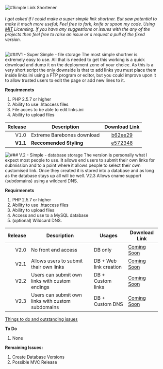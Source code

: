 ![#Simple Link Shortener](http://puu.sh/9Ym1a/3ebd4c8fca.png)
###### I got asked if I could make a super simple link shortner. But saw potential to make it much more useful; Feel free to fork, knife or spoon my code.  Using [MIT](http://opensource.org/licenses/MIT) Licensing. If you have any suggestions or issues with the any of the projects then feel free to raise an issue or a request a pull of the fixed version.


![###V1 - Super Simple - file storage](http://puu.sh/9Yniy/b71d20e1ee.png)
The most simple shortner is extremely easy to use. All that is needed to get this working is a quick download and dump it on the deployment zone of your choice. As this is a very short script the only downside is that to add links you must place them inside links.ini using a FTP program or editor, but you could improve upon it to allow trusted users to edit the page or add new lines to it.

**Requirmenets**

1. PHP 2.5.7 or higher
2. Ability to use .htaccess files
3. File acces to be able to edit links.ini
4. Ability to upload files


| Release | Description                 | Download Link   |
| -------:| --------------------------- |:-----------------:|
| V1.0    | Extreme Barebones download  |[b62ee29](https://github.com/LukeXF/SimpleLinkShortener/releases/tag/V1.0)    |
| **V1.1**| **Reccomended Styling**     |[e572348](https://github.com/LukeXF/SimpleLinkShortener/releases/tag/V1.1)    |

![### V.2 - Simple - database storage](http://puu.sh/9YoVJ/4395ce7be1.png)
The version is personally what I expect most people to use. It allows end users to submit their own links for submission and to a point where it allows people to select their own customised link. Once they created it is stored into a database and as long as the database stays up all will be well. V2.3 Allows cname support (subdomains) using a wildcard DNS.


**Requirmenets**

1. PHP 2.5.7 or higher
2. Ability to use .htaccess files
3. Ability to upload files
4. Access and use to a MySQL database
4. (optional) Wildcard DNS.


| Release | Description                                       | Usages                 | Download Link   |
| -------:| ------------------------------------------------- |----------------------  |-----------------|
| V2.0    | No front end access                               | DB only                |[Coming Soon](https://github.com/LukeXF/SimpleLinkShortener/releases/tag/V2.0)                                   |
| V2.1    | Allows users to submit their own links            | DB + Web link creation |[Coming Soon](https://github.com/LukeXF/SimpleLinkShortener/releases/tag/V2.1)                                   |
| V2.2    | Users can submit own links with custom endings    | DB + Custom links      |[Coming Soon](https://github.com/LukeXF/SimpleLinkShortener/releases/tag/V2.2)                                   |
| V2.3    | Users can submit own links with custom subdomains | DB + Custom DNS        |[Coming Soon](https://github.com/LukeXF/SimpleLinkShortener/releases/tag/V2.3)                                   |


[Things to do and outstanding issues](http://puu.sh/9YPtw/67cedfb459.png)

**To Do**

1. None

**Remaining Issues:**

1. Create Database Versions
2. Possible MVC Release

